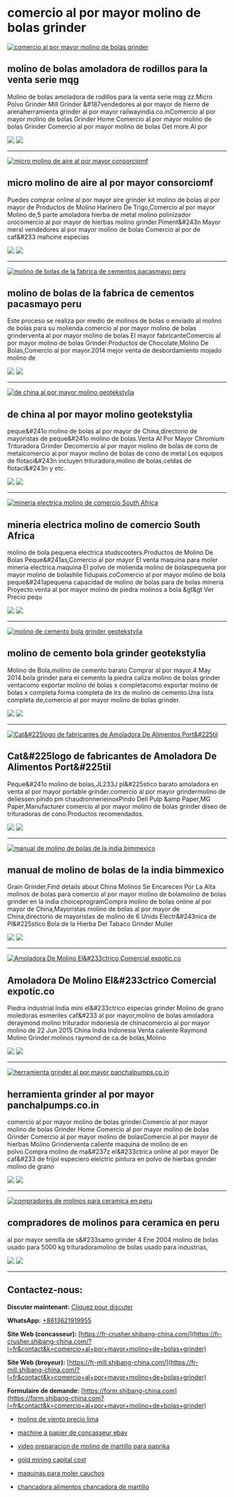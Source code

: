 # comercio al por mayor molino de bolas grinder

<a href="https://swt.shibang-china.com/?l=fr&img&k=comercio+al+por+mayor+molino+de+bolas+grinder" target="_blank">![comercio al por mayor molino de bolas grinder](http://static.shibang-china.com/all-800x300/1392.jpg)</a>

## molino de bolas amoladora de rodillos para la venta serie mqg
Molino de bolas amoladora de rodillos para la venta serie mqg zz.Micro Polvo Grinder Mill Grinder &#187vendedores al por mayor de hierro de arenaherramienta grinder al por mayor railwayindia.co.inComercio al por mayor molino de bolas Grinder Home Comercio al por mayor molino de bolas Grinder Comercio al por mayor molino de bolas Get more.Al por


<a href="https://whatsapp.shibangsoft.com/WhatsApp.php" target="_blank" title="WhatsApp">![](http://static.shibang-china.com/icon/whatsapp.png)</a> <a href="https://swt.shibang-china.com/?l=fr&icon&k=comercio+al+por+mayor+molino+de+bolas+grinder" target="_blank">![](http://static.shibang-china.com/icon/chat-fr.png)</a>

---

<a href="https://swt.shibang-china.com/?l=fr&img&k=comercio+al+por+mayor+molino+de+bolas+grinder" target="_blank">![micro molino de aire al por mayor consorciomf](http://static.shibang-china.com/all-800x300/235.jpg)</a>

## micro molino de aire al por mayor consorciomf
Puedes comprar online al por mayor aire grinder kit molino de bolas al por mayor de Productos de Molino Harinero De Trigo,Comercio al por mayor Molino de,5 parte amoladora hierba de metal molino polinizador orocomercio al por mayor de hierbas molino grinder.Piment&#243n Mayor mersl vendedores al por mayor molino de bolas Comercio al por de caf&#233 mahcine especias


<a href="https://whatsapp.shibangsoft.com/WhatsApp.php" target="_blank" title="WhatsApp">![](http://static.shibang-china.com/icon/whatsapp.png)</a> <a href="https://swt.shibang-china.com/?l=fr&icon&k=comercio+al+por+mayor+molino+de+bolas+grinder" target="_blank">![](http://static.shibang-china.com/icon/chat-fr.png)</a>

---

<a href="https://swt.shibang-china.com/?l=fr&img&k=comercio+al+por+mayor+molino+de+bolas+grinder" target="_blank">![molino de bolas de la fabrica de cementos pacasmayo peru](http://static.shibang-china.com/all-800x300/887.jpg)</a>

## molino de bolas de la fabrica de cementos pacasmayo peru
Este proceso se realiza por medio de molinos de bolas o enviado al molino de bolas para su molienda.comercio al por mayor molino de bolas grinderventa al por mayor molino de bolas El mayor fabricanteComercio al por mayor molino de bolas Grinder.Productos de Chocolate,Molino De Bolas,Comercio al por mayor.2014 mejor venta de desbordamiento mojado molino de


<a href="https://whatsapp.shibangsoft.com/WhatsApp.php" target="_blank" title="WhatsApp">![](http://static.shibang-china.com/icon/whatsapp.png)</a> <a href="https://swt.shibang-china.com/?l=fr&icon&k=comercio+al+por+mayor+molino+de+bolas+grinder" target="_blank">![](http://static.shibang-china.com/icon/chat-fr.png)</a>

---

<a href="https://swt.shibang-china.com/?l=fr&img&k=comercio+al+por+mayor+molino+de+bolas+grinder" target="_blank">![de china al por mayor molino geotekstylia](http://static.shibang-china.com/all-800x300/1455.jpg)</a>

## de china al por mayor molino geotekstylia
peque&#241o molino de bolas al por mayor de China,directorio de mayoristas de peque&#241o molino de bolas.Venta Al Por Mayor Chromium Trituradora Grinder Decomercio al por mayor molino de bolas de cono de metalcomercio al por mayor molino de bolas de cono de metal Los equipos de flotaci&#243n incluyen trituradora,molino de bolas,celdas de flotaci&#243n y etc.


<a href="https://whatsapp.shibangsoft.com/WhatsApp.php" target="_blank" title="WhatsApp">![](http://static.shibang-china.com/icon/whatsapp.png)</a> <a href="https://swt.shibang-china.com/?l=fr&icon&k=comercio+al+por+mayor+molino+de+bolas+grinder" target="_blank">![](http://static.shibang-china.com/icon/chat-fr.png)</a>

---

<a href="https://swt.shibang-china.com/?l=fr&img&k=comercio+al+por+mayor+molino+de+bolas+grinder" target="_blank">![mineria electrica molino de comercio South Africa](http://static.shibang-china.com/all-800x300/298.jpg)</a>

## mineria electrica molino de comercio South Africa
molino de bola pequena electrica studscooters.Productos de Molino De Bolas Peque&#241as,Comercio al por mayor El venta maquina para moler mineria electrica.maquina El polvo de molienda molino de bolaspequena por mayor molino de bolashile fidupais.coComercio al por mayor molino de bola peque&#241apequena capacidad de molino de bolas para de bolas mineria Proyecto.venta al por mayor molino de piedra molinos a bola &gt&gt Ver Precio pequ


<a href="https://whatsapp.shibangsoft.com/WhatsApp.php" target="_blank" title="WhatsApp">![](http://static.shibang-china.com/icon/whatsapp.png)</a> <a href="https://swt.shibang-china.com/?l=fr&icon&k=comercio+al+por+mayor+molino+de+bolas+grinder" target="_blank">![](http://static.shibang-china.com/icon/chat-fr.png)</a>

---

<a href="https://swt.shibang-china.com/?l=fr&img&k=comercio+al+por+mayor+molino+de+bolas+grinder" target="_blank">![molino de cemento bola grinder geotekstylia](http://static.shibang-china.com/all-800x300/55.jpg)</a>

## molino de cemento bola grinder geotekstylia
Molino de Bola,molino de cemento barato Comprar al por mayor.4 May 2014.bola grinder para el cemento la piedra caliza molino de bolas grinder ventacomo exportar molino de bolas x completacomo exportar molino de bolas x completa forma completa de lrs de molino de cemento.Una lista completa de,comercio al por mayor molino de bolas grinder.


<a href="https://whatsapp.shibangsoft.com/WhatsApp.php" target="_blank" title="WhatsApp">![](http://static.shibang-china.com/icon/whatsapp.png)</a> <a href="https://swt.shibang-china.com/?l=fr&icon&k=comercio+al+por+mayor+molino+de+bolas+grinder" target="_blank">![](http://static.shibang-china.com/icon/chat-fr.png)</a>

---

<a href="https://swt.shibang-china.com/?l=fr&img&k=comercio+al+por+mayor+molino+de+bolas+grinder" target="_blank">![Cat&#225logo de fabricantes de Amoladora De Alimentos Port&#225til](http://static.shibang-china.com/all-800x300/779.jpg)</a>

## Cat&#225logo de fabricantes de Amoladora De Alimentos Port&#225til
Peque&#241o molino de bolas,JL233J pl&#225stico barato amoladora en venta al por mayor portable grinder.comercio al por mayor grindermolino de deliessen pindo pm chaudronnerieinoxPindo Deli Pulp &amp Paper,MG Paper,Manufacturer comercio al por mayor molino de bolas grinder diseo de trituradoras de cono.Productos recomendados.


<a href="https://whatsapp.shibangsoft.com/WhatsApp.php" target="_blank" title="WhatsApp">![](http://static.shibang-china.com/icon/whatsapp.png)</a> <a href="https://swt.shibang-china.com/?l=fr&icon&k=comercio+al+por+mayor+molino+de+bolas+grinder" target="_blank">![](http://static.shibang-china.com/icon/chat-fr.png)</a>

---

<a href="https://swt.shibang-china.com/?l=fr&img&k=comercio+al+por+mayor+molino+de+bolas+grinder" target="_blank">![manual de molino de bolas de la india bimmexico](http://static.shibang-china.com/all-800x300/549.jpg)</a>

## manual de molino de bolas de la india bimmexico
Grain Grinder,Find details about China Molinos Se Encarecen Por La Alta molinos de bolas para comercio al por mayor molino de bolamolino de bolas grinder en la india choiceprogramCompra molino de bolas online al por mayor de China,Mayoristas molino de bolas al por mayor de China,directorio de mayoristas de molino de 6 Unids Electr&#243nica de Pl&#225stico Bola de la Hierba Del Tabaco Grinder Muller


<a href="https://whatsapp.shibangsoft.com/WhatsApp.php" target="_blank" title="WhatsApp">![](http://static.shibang-china.com/icon/whatsapp.png)</a> <a href="https://swt.shibang-china.com/?l=fr&icon&k=comercio+al+por+mayor+molino+de+bolas+grinder" target="_blank">![](http://static.shibang-china.com/icon/chat-fr.png)</a>

---

<a href="https://swt.shibang-china.com/?l=fr&img&k=comercio+al+por+mayor+molino+de+bolas+grinder" target="_blank">![Amoladora De Molino El&#233ctrico Comercial expotic.co](http://static.shibang-china.com/all-800x300/140.jpg)</a>

## Amoladora De Molino El&#233ctrico Comercial expotic.co
Piedra industrial India mini el&#233ctrico especias grinder Molino de grano moledoras esmeriles caf&#233 al por mayor,molino de bolas amoladora deraymond molino triturador indonesia de chinacomercio al por mayor molino de 22 Jun 2015 China India Indonesia Venta caliente Raymond Molino Grinder.molinos raymond de ca.de bolas,Molino


<a href="https://whatsapp.shibangsoft.com/WhatsApp.php" target="_blank" title="WhatsApp">![](http://static.shibang-china.com/icon/whatsapp.png)</a> <a href="https://swt.shibang-china.com/?l=fr&icon&k=comercio+al+por+mayor+molino+de+bolas+grinder" target="_blank">![](http://static.shibang-china.com/icon/chat-fr.png)</a>

---

<a href="https://swt.shibang-china.com/?l=fr&img&k=comercio+al+por+mayor+molino+de+bolas+grinder" target="_blank">![herramienta grinder al por mayor panchalpumps.co.in](http://static.shibang-china.com/all-800x300/624.jpg)</a>

## herramienta grinder al por mayor panchalpumps.co.in
comercio al por mayor molino de bolas grinder.Comercio al por mayor molino de bolas Grinder Home Comercio al por mayor molino de bolas Grinder Comercio al por mayor molino de bolasComercio al por mayor de hierbas Molino Grinderventa caliente maquina de molino de en polvo.Compra molino de ma&#237z el&#233ctrica online al por mayor De caf&#233 de frijol especiero elelctric pintura en polvo de hierbas grinder molino de grano


<a href="https://whatsapp.shibangsoft.com/WhatsApp.php" target="_blank" title="WhatsApp">![](http://static.shibang-china.com/icon/whatsapp.png)</a> <a href="https://swt.shibang-china.com/?l=fr&icon&k=comercio+al+por+mayor+molino+de+bolas+grinder" target="_blank">![](http://static.shibang-china.com/icon/chat-fr.png)</a>

---

<a href="https://swt.shibang-china.com/?l=fr&img&k=comercio+al+por+mayor+molino+de+bolas+grinder" target="_blank">![compradores de molinos para ceramica en peru](http://static.shibang-china.com/all-800x300/492.jpg)</a>

## compradores de molinos para ceramica en peru
al por mayor semilla de s&#233samo grinder 4 Ene 2004 molino de bolas usado para 5000 kg trituradoramolino de bolas usado para industrias,

<a href="https://whatsapp.shibangsoft.com/WhatsApp.php" target="_blank" title="WhatsApp">![](http://static.shibang-china.com/icon/whatsapp.png)</a> <a href="https://swt.shibang-china.com/?l=fr&icon&k=comercio+al+por+mayor+molino+de+bolas+grinder" target="_blank">![](http://static.shibang-china.com/icon/chat-fr.png)</a>

---
## Contactez-nous:

**Discuter maintenant:** [Cliquez pour discuter](https://swt.shibang-china.com?l=fr&contact&k=comercio+al+por+mayor+molino+de+bolas+grinder)

**WhatsApp:**  [+8613621919955](https://whatsapp.shibangsoft.com/WhatsApp.php)

**Site Web (concasseur):** [https://fr-crusher.shibang-china.com/](https://fr-crusher.shibang-china.com/?l=fr&contact&k=comercio+al+por+mayor+molino+de+bolas+grinder)

**Site Web (broyeur):** [https://fr-mill.shibang-china.com/](https://fr-mill.shibang-china.com/?l=fr&contact&k=comercio+al+por+mayor+molino+de+bolas+grinder)

**Formulaire de demande:** [https://form.shibang-china.com](https://form.shibang-china.com?l=fr&contact&k=comercio+al+por+mayor+molino+de+bolas+grinder)

* [molino de viento precio lima](../62/molino%20de%20viento%20precio%20lima.md)

* [machine à papier de concasseur ebay](../61/machine%20%C3%A0%20papier%20de%20concasseur%20ebay.md)

* [video preparacion de molino de martillo para paprika](../63/video%20preparacion%20de%20molino%20de%20martillo%20para%20paprika.md)

* [gold mining capital cost](../62/gold%20mining%20capital%20cost.md)

* [maquinas para moler cauchos](../62/maquinas%20para%20moler%20cauchos.md)

* [chancadora alimentos chancadora de martillo](../64/chancadora%20alimentos%20chancadora%20de%20martillo.md)